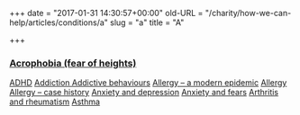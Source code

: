+++
date = "2017-01-31 14:30:57+00:00"
old-URL = "/charity/how-we-can-help/articles/conditions/a"
slug = "a"
title = "A"

+++

### [Acrophobia (fear of heights)](http://localhost/charity/how-we-can-help/articles/conditions/a/acrophobia/)
[ADHD](http://localhost/charity/how-we-can-help/articles/conditions/a/the-hyperactive-child-2/)
[Addiction
](http://localhost/charity/how-we-can-help/articles/conditions/a/addictive-personalities/)[Addictive behaviours](http://localhost/charity/how-we-can-help/articles/conditions/a/bad-habits/)
[Allergy – a modern epidemic](http://localhost/charity/how-we-can-help/articles/conditions/a/allergy-a-modern-epidemic-2/)
[Allergy](http://localhost/charity/how-we-can-help/articles/conditions/a/allergy-the-bane-of-modern-living/)
[Allergy – case history](http://localhost/charity/how-we-can-help/articles/conditions/a/allergy-attack/)
[Anxiety and depression](http://localhost/charity/how-we-can-help/articles/conditions/a/beating-the-blues/)
[Anxiety and fears](http://localhost/charity/how-we-can-help/articles/conditions/a/overcoming-anxiety-and-fears/)
[Arthritis and rheumatism](http://localhost/charity/how-we-can-help/articles/conditions/a/homeopathy-for-arthritis-and-rheumatism/)
[Asthma](http://localhost/charity/how-we-can-help/articles/conditions/a/asthma-2)
